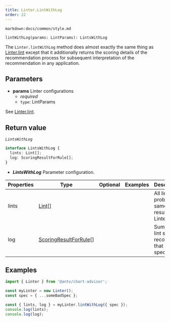 ```yaml
---
title: Linter.LintWithLog
order: 22
---
```


`markdown:docs/common/style.md`

```sign
lintWithLog(params: LintParams): LintsWithLog
```

The `Linter.lintWithLog` method does almost exactly the same thing as [Linter.lint](./21_Linter-lint) except that it additionally returns the scoring details of the recommendation process for subsequent interpretation of the recommendation in any application.

## Parameters

* **params** Linter configurations
  * _required_
  * `type`: LintParams

See [Linter.lint](./21_Linter-lint#parameters).

## Return value

_`LintsWithLog`_

```ts
interface LintsWithLog {
  lints: Lint[];
  log: ScoringResultForRule[];
}
```

* _**LintsWithLog**_ Parameter configuration.

| Properties | Type                                                                   | Optional | Examples | Description                                       |
| ---------- | ---------------------------------------------------------------------- | :------: | -------- | ------------------------------------------------- |
| lints      | [Lint](../types/3_ChartAdvisor#lint)[]                                 |          |          | All linting problems, same results as Linter.lint |
| log        | [ScoringResultForRule](../types/3_ChartAdvisor#scoringresultforrule)[] |          |          | Summary lint scoring records for that chart spec. |

## Examples

```ts
import { Linter } from '@antv/chart-advisor';

const myLinter = new Linter();
const spec = { ...someBadSpec };

const { lints, log } = myLinter.lintWithLog({ spec });
console.log(lints);
console.log(log);
```
